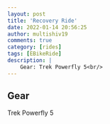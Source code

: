 ```yaml
---
layout: post
title: 'Recovery Ride'
date: 2022-01-14 20:56:25
author: multishiv19
comments: true
category: [rides]
tags: [EBikeRide]
description: |
    Gear: Trek Powerfly 5<br/>
---
```


## Gear
Trek Powerfly 5



<div width='100%' class='strava-embed-placeholder' data-embed-type='activity' data-embed-id='6520739654'></div>
<script src='https://strava-embeds.com/embed.js'></script>
